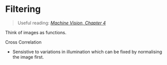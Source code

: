 # Filtering 

> Useful reading: [_Machine Vision, Chapter 4_](http://www.cse.usf.edu/~r1k/MachineVisionBook/MachineVision.files/MachineVision_Chapter4.pdf)

Think of images as functions. 


Cross Correlation 

- Sensistive to variations in illumination which can be fixed by normalising the image first. 